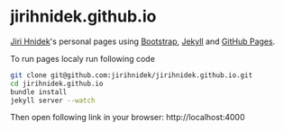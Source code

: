 jirihnidek.github.io
====================

[Jiri Hnidek](http://jirihnidek.github.io)'s personal pages using [Bootstrap](http://getbootstrap.com/), [Jekyll](http://jekyllrb.com/) and [GitHub Pages](https://pages.github.com/).

To run pages localy run following code

```bash
git clone git@github.com:jirihnidek/jirihnidek.github.io.git
cd jirihnidek.github.io
bundle install
jekyll server --watch
```

Then open following link in your browser: http://localhost:4000
